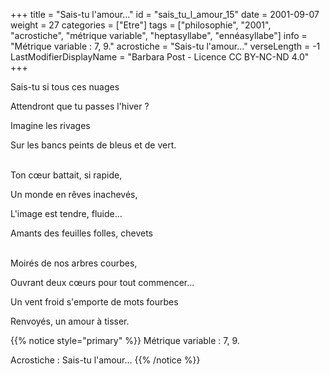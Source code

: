 +++
title = "Sais-tu l'amour..."
id = "sais_tu_l_amour_15"
date = 2001-09-07
weight = 27
categories = ["Etre"]
tags = ["philosophie", "2001", "acrostiche", "métrique variable", "heptasyllabe", "ennéasyllabe"]
info = "Métrique variable : 7, 9."
acrostiche = "Sais-tu l'amour..."
verseLength = -1
LastModifierDisplayName = "Barbara Post - Licence CC BY-NC-ND 4.0"
+++

Sais-tu si tous ces nuages

Attendront que tu passes l'hiver ?

Imagine les rivages

Sur les bancs peints de bleus et de vert.

 \
Ton cœur battait, si rapide,

Un monde en rêves inachevés,

L'image est tendre, fluide...

Amants des feuilles folles, chevets

 \
Moirés de nos arbres courbes,

Ouvrant deux cœurs pour tout commencer...

Un vent froid s'emporte de mots fourbes

Renvoyés, un amour à tisser.

{{% notice style="primary" %}}
Métrique variable : 7, 9.

Acrostiche : Sais-tu l'amour...
{{% /notice %}}

